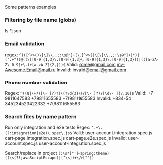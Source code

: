 Some patterns examples

### Filtering by file name (globs)
ls *.json

### Email validation
regex: `^(([^<>()\[\]\\.,;:\s@"]+(\.[^<>()\[\]\\.,;:\s@"]+)*)|(".+"))@((\[[0-9]{1,3}\.[0-9]{1,3}\.[0-9]{1,3}\.[0-9]{1,3}])|(([a-zA-Z\-0-9]+\.)+[a-zA-Z]{2,}))$`
Valid:
some@gmail.com
my-Awesome.Email@mail.ru
Invalid:
invalid@email@gmail.com

### Phone number validation
Regex: `^((8|\+7)[\- ]?)?(\(?\d{3}\)?[\- ]?)?[\d\- ]{7,10}$`
Valid:
+7-9811647583
+79811655583
+7(981)1655583
Invalid:
+834-54
345234523422332
+7(9811)655583

### Search files by name pattern
Run only integration and e2e tests
Regex: `^.+\.(?:integration|e2e)\.spec\.js$`
Valid:
user-account.integration.spec.js
cart-page.integration.spec.js
cart-page.e2e.spec.js
Invalid:
user-account.spec.js
user-account-integration.spec.js

Search/replace in project
`(:\s*["']<spring:theme)((\s(?!javaScriptEscape)|[^\s])+\/>["'])`

